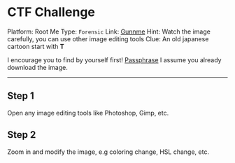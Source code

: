 # CTF Challenge

Platform: Root Me
Type: `Forensic`
Link: [Gunnme](https://www.root-me.org/en/Challenges/Steganography/Gunnm?action_solution=voir#ancre_solution)
Hint: Watch the image carefully, you can use other image editing tools
Clue: An old japanese cartoon start with **T**

I encourage you to find by yourself first!
[Passphrase](./passphrase.txt)
I assume you already download the image. </br>

---

## Step 1
Open any image editing tools like Photoshop, Gimp, etc. </br>

## Step 2
Zoom in and modify the image, e.g coloring change, HSL change, etc. </br>
